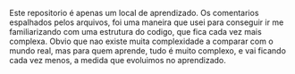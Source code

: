 Este repositorio é apenas um local de aprendizado. Os comentarios espalhados pelos arquivos, foi uma maneira que usei para conseguir ir me familiarizando com uma estrutura do codigo, 
que fica cada vez mais complexa. Obvio que nao existe muita complexidade a comparar com o mundo real, mas para quem aprende, tudo é muito complexo, e vai ficando cada vez menos,
a medida que evoluimos no aprendizado. 
